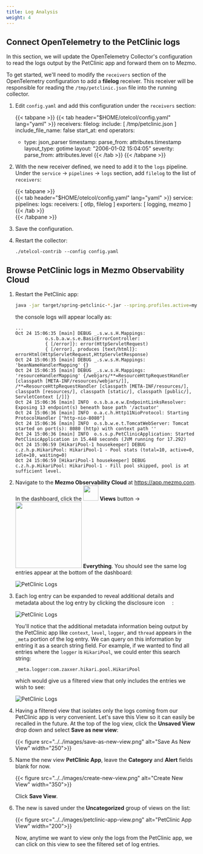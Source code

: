 ```yaml
---
title: Log Analysis
weight: 4
---
```


## Connect OpenTelemetry to the PetClinic logs

In this section, we will update the OpenTelemetry Collector's configuration to read the logs output by the PetClinic app and forward them on to Mezmo.

To get started, we'll need to modify the `receivers` section of the OpenTelemetry configuration to add a **filelog** receiver.  This receiver will be responsible for reading the `/tmp/petclinic.json` file into the running collector.

1. Edit `config.yaml` and add this configuration under the `receivers` section:

    {{< tabpane >}}
    {{< tab header="$HOME/otelcol/config.yaml" lang="yaml" >}}
receivers:
  filelog:
    include: [ /tmp/petclinic.json ]
    include_file_name: false
    start_at: end
    operators:
    - type: json_parser
      timestamp:
        parse_from: attributes.timestamp
        layout_type: gotime
        layout: "2006-01-02 15:04:05"
      severity:
        parse_from: attributes.level
    {{< /tab >}}
    {{< /tabpane >}}

2. With the new receiver defined, we need to add it to the `logs` pipeline.  Under the `service` &rarr; `pipelines` &rarr; `logs` section, add `filelog` to the list of `receivers`:

    {{< tabpane >}}                                               
    {{< tab header="$HOME/otelcol/config.yaml" lang="yaml" >}}
service:
   pipelines:
       logs:
           receivers: [ otlp, filelog ]
           exporters: [ logging, mezmo ]
    {{< /tab >}}     
    {{< /tabpane >}}

3. Save the configuration.
4. Restart the collector:

    ```shell
    ./otelcol-contrib --config config.yaml
    ```

## Browse PetClinic logs in **Mezmo Observability Cloud**

1. Restart the PetClinic app:

    ```bash
    java -jar target/spring-petclinic-*.jar --spring.profiles.active=mysql
    ```
   
    the console logs will appear locally as:

    ```
    ...
    Oct 24 15:06:35 [main] DEBUG _.s.w.s.H.Mappings:
               o.s.b.a.w.s.e.BasicErrorController:
               { [/error]}: error(HttpServletRequest)
               { [/error], produces [text/html]}: errorHtml(HttpServletRequest,HttpServletResponse)
    Oct 24 15:06:35 [main] DEBUG _.s.w.s.H.Mappings: 'beanNameHandlerMapping' {}
    Oct 24 15:06:35 [main] DEBUG _.s.w.s.H.Mappings: 'resourceHandlerMapping' {/webjars/**=ResourceHttpRequestHandler [classpath [META-INF/resources/webjars/]], /**=ResourceHttpRequestHandler [classpath [META-INF/resources/], classpath [resources/], classpath [static/], classpath [public/], ServletContext [/]]}
    Oct 24 15:06:36 [main] INFO  o.s.b.a.e.w.EndpointLinksResolver: Exposing 13 endpoint(s) beneath base path '/actuator'
    Oct 24 15:06:36 [main] INFO  o.a.c.h.Http11NioProtocol: Starting ProtocolHandler ["http-nio-8080"]
    Oct 24 15:06:36 [main] INFO  o.s.b.w.e.t.TomcatWebServer: Tomcat started on port(s): 8080 (http) with context path ''
    Oct 24 15:06:36 [main] INFO  o.s.s.p.PetClinicApplication: Started PetClinicApplication in 15.448 seconds (JVM running for 17.292)
    Oct 24 15:06:59 [HikariPool-1 housekeeper] DEBUG c.z.h.p.HikariPool: HikariPool-1 - Pool stats (total=10, active=0, idle=10, waiting=0)
    Oct 24 15:06:59 [HikariPool-1 housekeeper] DEBUG c.z.h.p.HikariPool: HikariPool-1 - Fill pool skipped, pool is at sufficient level.
    ```

2. Navigate to the **Mezmo Observability Cloud** at https://app.mezmo.com.  In the dashboard, click the <img src="../../images/views.png" width="40px"/> **Views** button &rarr; <img src="../../images/everything.png" width="175px"/> **Everything**.  You should see the same log entries appear at the bottom of the dashboard:

    ![PetClinic Logs](../../images/petclinic-logs.png)

3. Each log entry can be expanded to reveal additional details and metadata about the log entry by clicking the disclosure icon <img src="../../images/disclosure-closed.png" width="15px"/>:
   
    ![PetClinic Logs](../../images/log-details-1.png)

    You'll notice that the additional metadata information being output by the PetClinic app like `context`, `level`, `logger`, and `thread` appears in the `_meta` portion of the log entry. We can query on this information by entring it as a search string field.  For example, if we wanted to find all entries where the `logger` is `HikariPool`, we could enter this search string:

    ```
    _meta.logger:com.zaxxer.hikari.pool.HikariPool
    ```

    which would give us a filtered view that only includes the entries we wish to see:

   ![PetClinic Logs](../../images/hikaripool-searchresults.png)

4. Having a filtered view that isolates only the logs coming from our PetClinic app is very convenient.  Let's save this View so it can easily be recalled in the future.  At the top of the log view, click the **Unsaved View** drop down and select **Save as new view**:

   {{< figure src="../../images/save-as-new-view.png" alt="Save As New View" width="250">}}

5. Name the new view **PetClinic App**, leave the **Category** and **Alert** fields blank for now.

   {{< figure src="../../images/create-new-view.png" alt="Create New View" width="350">}}

   Click **Save View**.

6. The new is saved under the **Uncategorized** group of views on the list:

   {{< figure src="../../images/petclinic-app-view.png" alt="PetClinic App View" width="200">}}

    Now, anytime we want to view only the logs from the PetClinic app, we can click on this view to see the filtered set of log entries.
